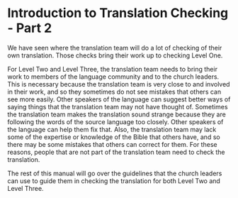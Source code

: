 # Introduction to Translation Checking - Part 2 #

We have seen where the translation team will do a lot of checking of their own translation. Those checks bring their work up to checking Level One.

For Level Two and Level Three, the translation team needs to bring their work to members of the language community and to the church leaders. This is necessary because the translation team is very close to and involved in their work, and so they sometimes do not see mistakes that others can see more easily. Other speakers of the language can suggest better ways of saying things that the translation team may not have thought of. Sometimes the translation team makes the translation sound strange because they are following the words of the source language too closely. Other speakers of the language can help them fix that. Also, the translation team may lack some of the expertise or knowledge of the Bible that others have, and so there may be some mistakes that others can correct for them. For these reasons, people that are not part of the translation team need to check the translation.

The rest of this manual will  go over the guidelines that the church leaders can use to guide them in checking the translation for both Level Two and Level Three.